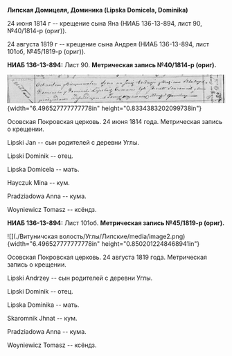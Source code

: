 **Липская Домицеля, Доминика (Lipska Domicela, Dominika)**

24 июня 1814 г -- крещение сына Яна (НИАБ 136-13-894, лист 90,
№40/1814-р (ориг)).

24 августа 1819 г -- крещение сына Андрея (НИАБ 136-13-894, лист 101об,
№45/1819-р (ориг)).

**НИАБ 136-13-894:** Лист 90. **Метрическая запись №40/1814-р (ориг).**

![](./media/9ff6988ed5ec65353767f0704f78b118933423a1.png){width="6.496527777777778in"
height="0.8334383202099738in"}

Осовская Покровская церковь. 24 июня 1814 года. Метрическая запись о
крещении.

Lipski Jan -- сын родителей с деревни Углы.

Lipski Dominik -- отец.

Lipska Domicela -- мать.

Hayczuk Mina -- кум.

Pradziadowa Anna -- кума.

Woyniewicz Tomasz -- ксёндз.

**НИАБ 136-13-894:** Лист 101об. **Метрическая запись №45/1819-р
(ориг).**

![](./Витуничская волость/Углы/Липские/media/image2.png){width="6.496527777777778in"
height="0.8502012248468941in"}

Осовская Покровская церковь. 24 августа 1819 года. Метрическая запись о
крещении.

Lipski Andrzey -- сын родителей с деревни Углы.

Lipski Dominik -- отец.

Lipska Dominika -- мать.

Skaromnik Jhnat -- кум.

Pradziadowa Anna -- кума.

Woyniewicz Tomasz -- ксёндз.
